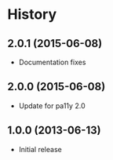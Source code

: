 
# History

## 2.0.1 (2015-06-08)

  * Documentation fixes

## 2.0.0 (2015-06-08)

  * Update for pa11y 2.0

## 1.0.0 (2013-06-13)

  * Initial release
